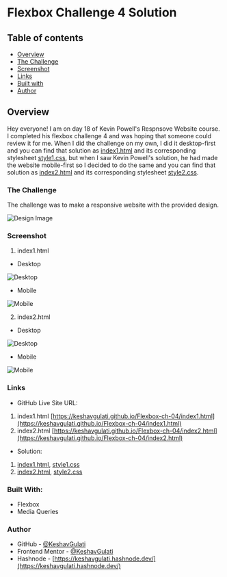 # Flexbox Challenge 4 Solution

## Table of contents

- [Overview](#overview)
 - [The Challenge](#the-challenge)
 - [Screenshot](#screenshot)
 - [Links](#links)
- [Built with](#built-with)
- [Author](#author)

## **Overview**

Hey everyone! I am on day 18 of Kevin Powell's Respnsove Website course. I completed his flexbox challenge 4 and was hoping that someone could review it for me.
When I did the challenge on my own, I did it desktop-first and you can find that solution as [index1.html](index.html) and its corresponding stylesheet [style1.css](style1.css), but when I saw Kevin Powell's solution, he had made the website mobile-first so I decided to do the same and you can find that solution as [index2.html](index2.html) and its corresponding stylesheet [style2.css](style2.css).

 ### The Challenge

 The challenge was to make a responsive website with the provided design.

 ![Design Image](flexbox-04-design.png)

 ### Screenshot

 1. index1.html
  - Desktop
  
  ![Desktop](index1-desktop-ss.png)

  - Mobile

  ![Mobile](index1-mobile-ss.png)

 2. index2.html
  - Desktop

  ![Desktop](index2-desktop-ss.png)

  - Mobile
  
  ![Mobile](index2-mobile-ss.png)

 ### Links

 - GitHub Live Site URL:
  1. index1.html
   [https://keshavgulati.github.io/Flexbox-ch-04/index1.html](https://keshavgulati.github.io/Flexbox-ch-04/index1.html)
  2. index2.html
  [https://keshavgulati.github.io/Flexbox-ch-04/index2.html](https://keshavgulati.github.io/Flexbox-ch-04/index2.html)

 - Solution:
  1. [index1.html](index1.html), [style1.css](style1.css)
  2. [index2.html](index2.html), [style2.css](style2.css)

### Built With:

- Flexbox
- Media Queries

### Author

- GitHub - [@KeshavGulati](https://github.com/KeshavGulati)
- Frontend Mentor - [@KeshavGulati](https://www.frontendmentor.io/profile/KeshavGulati)
- Hashnode - [https://keshavgulati.hashnode.dev/](https://keshavgulati.hashnode.dev/)